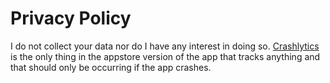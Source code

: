 # Privacy Policy
I do not collect your data nor do I have any interest in doing so. [Crashlytics](https://firebase.google.com/products/crashlytics) is the only thing in the appstore version of the app that tracks anything and that should only be occurring if the app crashes.
